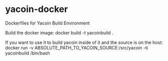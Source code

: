 # yacoin-docker
Dockerfiles for Yacoin Build Environment

Build the docker image:
docker build -t yacoinbuild .

If you want to use it to build yacoin inside of it and the source is on the host:
docker run -v ABSOLUTE_PATH_TO_YACOIN_SOURCE:/src/yacoin -ti yacoinbuild /bin/bash
